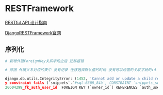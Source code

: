 # RESTFramework

[RESTful API 设计指南](http://www.ruanyifeng.com/blog/2014/05/restful_api.html)

[DjangoRESTFramework官网](https://www.django-rest-framework.org/)

## 序列化







```python
# 新增外键ForeignKey关系字段之后 迁移报错

# 原因 外键关系对应的表中 没有记录 迁移选择默认值的时候 没有可以设置的关联字段的id 报错

django.db.utils.IntegrityError: (1452, 'Cannot add or update a child row: a foreign ke
y constraint fails (`snippets`.`#sql-6309_84b`, CONSTRAINT `snippets_snippet_owner_id_
20604299_fk_auth_user_id` FOREIGN KEY (`owner_id`) REFERENCES `auth_user` (`id`))')
```

